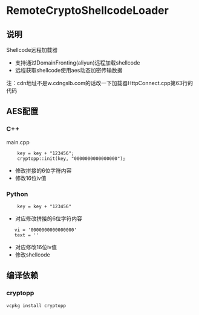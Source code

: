 # RemoteCryptoShellcodeLoader

## 说明
Shellcode远程加载器
- 支持通过DomainFronting(aliyun)远程加载shellcode
- 远程获取shellcode使用aes动态加密传输数据

注：cdn地址不是w.cdngslb.com的话改一下加载器HttpConnect.cpp第63行的代码

## AES配置

### C++
main.cpp
```
	key = key + "123456";
	cryptopp::init(key, "0000000000000000");
```

- 修改拼接的6位字符内容
- 修改16位iv值

### Python

```
    key = key + "123456"
```
- 对应修改拼接的6位字符内容

```
   vi = '0000000000000000'
   text = ''

```
- 对应修改16位iv值
- 修改shellcode


## 编译依赖

### cryptopp

```
vcpkg install cryptopp
```
